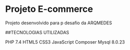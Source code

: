 # Projeto E-commerce

Projeto desenvolvido para p desafio da ARQMEDES

##TECNOLOGIAS UTILIZADAS

PHP 7.4
HTML5
CSS3
JavaScript
Composer
Mysql 8.0.23
